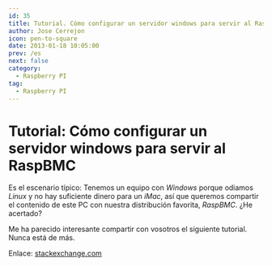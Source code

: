 ```yaml
---
id: 35
title: Tutorial. Cómo configurar un servidor windows para servir al RaspBMC
author: Jose Cerrejon
icon: pen-to-square
date: 2013-01-18 10:05:00
prev: /es
next: false
category:
  - Raspberry PI
tag:
  - Raspberry PI
---
```


# Tutorial: Cómo configurar un servidor windows para servir al RaspBMC

Es el escenario típico: Tenemos un equipo con *Windows* porque odiamos *Linux* y no hay suficiente dinero para un *iMac*, así que queremos compartir el contenido de este PC con nuestra distribución favorita, *RaspBMC*. ¿He acertado?

Me ha parecido interesante compartir con vosotros el siguiente tutorial. Nunca está de más.

Enlace: [stackexchange.com](http://raspberrypi.stackexchange.com/questions/4536/how-do-i-set-up-a-windows-nfs-server-to-serve-my-media-to-raspbmc-tutorial)